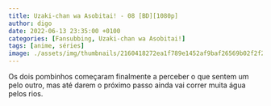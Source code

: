 ```yaml
---
title: Uzaki-chan wa Asobitai! - 08 [BD][1080p]
author: digo
date: 2022-06-13 23:35:00 +0100
categories: [Fansubbing, Uzaki-chan wa Asobitai!] 
tags: [anime, séries]
image: ./assets/img/thumbnails/2160418272ea1f789e1452af9baf26569b02f2f2.jpeg
---
```


Os dois pombinhos começaram finalmente a perceber o que sentem um pelo outro, mas até darem o próximo passo ainda vai correr muita água pelos rios.